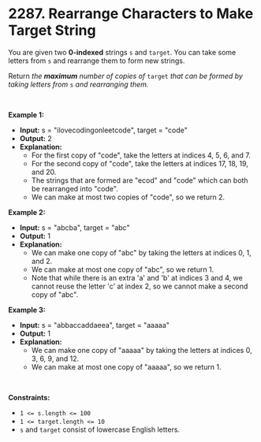 # 2287. Rearrange Characters to Make Target String

You are given two **0-indexed** strings `s` and `target`. You can take some letters from `s` and rearrange them to form new strings.

Return _the **maximum** number of copies of_ `target` _that can be formed by taking letters from_ `s` _and rearranging them._

<br/>

**Example 1:**
- **Input:** s = "ilovecodingonleetcode", target = "code"
- **Output:** 2
- **Explanation:**
  - For the first copy of "code", take the letters at indices 4, 5, 6, and 7.
  - For the second copy of "code", take the letters at indices 17, 18, 19, and 20.
  - The strings that are formed are "ecod" and "code" which can both be rearranged into "code".
  - We can make at most two copies of "code", so we return 2.

**Example 2:**
- **Input:** s = "abcba", target = "abc"
- **Output:** 1
- **Explanation:**
  - We can make one copy of "abc" by taking the letters at indices 0, 1, and 2.
  - We can make at most one copy of "abc", so we return 1.
  - Note that while there is an extra 'a' and 'b' at indices 3 and 4, we cannot reuse the letter 'c' at index 2, so we cannot make a second copy of "abc".

**Example 3:**
- **Input:** s = "abbaccaddaeea", target = "aaaaa"
- **Output:** 1
- **Explanation:**
  - We can make one copy of "aaaaa" by taking the letters at indices 0, 3, 6, 9, and 12.
  - We can make at most one copy of "aaaaa", so we return 1.

<br/>

**Constraints:**

*   `1 <= s.length <= 100`
*   `1 <= target.length <= 10`
*   `s` and `target` consist of lowercase English letters.